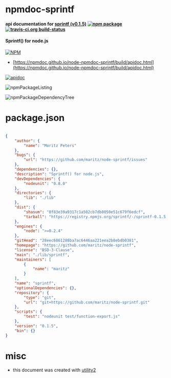 # npmdoc-sprintf

#### api documentation for  [sprintf (v0.1.5)](https://github.com/maritz/node-sprintf)  [![npm package](https://img.shields.io/npm/v/npmdoc-sprintf.svg?style=flat-square)](https://www.npmjs.org/package/npmdoc-sprintf) [![travis-ci.org build-status](https://api.travis-ci.org/npmdoc/node-npmdoc-sprintf.svg)](https://travis-ci.org/npmdoc/node-npmdoc-sprintf)

#### Sprintf() for node.js

[![NPM](https://nodei.co/npm/sprintf.png?downloads=true&downloadRank=true&stars=true)](https://www.npmjs.com/package/sprintf)

- [https://npmdoc.github.io/node-npmdoc-sprintf/build/apidoc.html](https://npmdoc.github.io/node-npmdoc-sprintf/build/apidoc.html)

[![apidoc](https://npmdoc.github.io/node-npmdoc-sprintf/build/screenCapture.buildCi.browser.%252Ftmp%252Fbuild%252Fapidoc.html.png)](https://npmdoc.github.io/node-npmdoc-sprintf/build/apidoc.html)

![npmPackageListing](https://npmdoc.github.io/node-npmdoc-sprintf/build/screenCapture.npmPackageListing.svg)

![npmPackageDependencyTree](https://npmdoc.github.io/node-npmdoc-sprintf/build/screenCapture.npmPackageDependencyTree.svg)



# package.json

```json

{
    "author": {
        "name": "Moritz Peters"
    },
    "bugs": {
        "url": "https://github.com/maritz/node-sprintf/issues"
    },
    "dependencies": {},
    "description": "Sprintf() for node.js",
    "devDependencies": {
        "nodeunit": "0.8.0"
    },
    "directories": {
        "lib": "./lib"
    },
    "dist": {
        "shasum": "8f83e39a9317c1a502cb7db8050e51c679f6edcf",
        "tarball": "https://registry.npmjs.org/sprintf/-/sprintf-0.1.5.tgz"
    },
    "engines": {
        "node": ">=0.2.4"
    },
    "gitHead": "28eec6861288ba7ac6446aa221eea2b8ebdb0381",
    "homepage": "https://github.com/maritz/node-sprintf",
    "license": "BSD-3-Clause",
    "main": "./lib/sprintf",
    "maintainers": [
        {
            "name": "maritz"
        }
    ],
    "name": "sprintf",
    "optionalDependencies": {},
    "repository": {
        "type": "git",
        "url": "git+https://github.com/maritz/node-sprintf.git"
    },
    "scripts": {
        "test": "nodeunit test/function-export.js"
    },
    "version": "0.1.5",
    "bin": {}
}
```



# misc
- this document was created with [utility2](https://github.com/kaizhu256/node-utility2)
